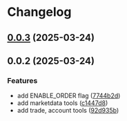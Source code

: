 # Changelog

## [0.0.3](https://github.com/kevinypfan/fugle-mcp-server/compare/v0.0.2...v0.0.3) (2025-03-24)

## 0.0.2 (2025-03-24)


### Features

* add ENABLE_ORDER flag ([7744b2d](https://github.com/kevinypfan/fugle-mcp-server/commit/7744b2d8e526cc79fbb83e32efb448ea9072e1cc))
* add marketdata tools ([c1447d8](https://github.com/kevinypfan/fugle-mcp-server/commit/c1447d8a31b68deebbd16b9bfbada15815ed5943))
* add trade, account tools ([92d935b](https://github.com/kevinypfan/fugle-mcp-server/commit/92d935b3279230547d92a4f513915a9846b5e28c))
